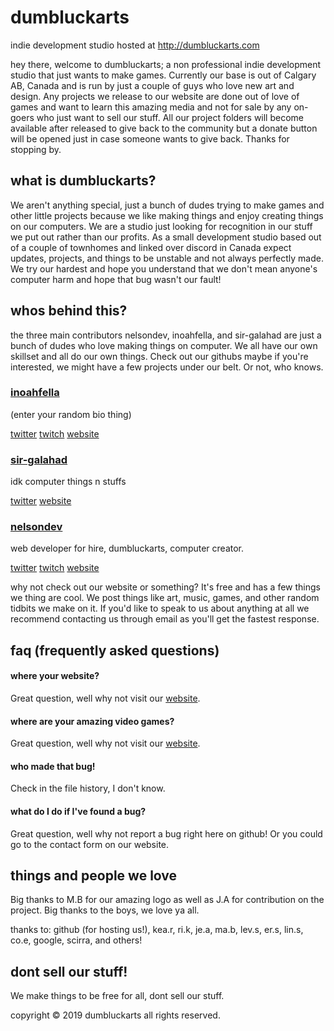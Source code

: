 ﻿# dumbluckarts

indie development studio hosted at http://dumbluckarts.com

hey there, welcome to dumbluckarts; a non professional indie development studio
that just wants to make games. Currently our base is out of Calgary AB, Canada
and is run by just a couple of guys who love new art and design. Any projects we
release to our website are done out of love of games and want to learn this amazing
media and not for sale by any on-goers who just want to sell our stuff. All our
project folders will become available after released to give back to the community
but a donate button will be opened just in case someone wants to give back. Thanks
for stopping by.

## what is dumbluckarts?

We aren't anything special, just a bunch of dudes trying to make games and other little
projects because we like making things and enjoy creating things on our computers. We
are a studio just looking for recognition in our stuff we put out rather than our profits.
As a small development studio based out of a couple of townhomes and linked over discord
in Canada expect updates, projects, and things to be unstable and not always perfectly made.
We try our hardest and hope you understand that we don't mean anyone's computer harm and hope
that bug wasn't our fault!

## whos behind this?

the three main contributors nelsondev, inoahfella, and sir-galahad are just a bunch of dudes
who love making things on computer. We all have our own skillset and all do our own things.
Check out our githubs maybe if you're interested, we might have a few projects under our belt.
Or not, who knows.

### [inoahfella](https://github.com/INoahFella)

(enter your random bio thing)

[twitter](https://twitter.com/INoahFella)  [twitch](https://www.twitch.tv/inoahlad)  [website](http://dumbluckarts.com)

### [sir-galahad](https://github.com/sir-gallahad)

idk computer things n stuffs

[twitter](https://twitter.com/Male_Caynes)   [website](http://dumbluckarts.com)

### [nelsondev](https://github.com/nelsondev)

web developer for hire, dumbluckarts, computer creator.

[twitter](https://twitter.com/nelsontron1)     [twitch](https://www.twitch.tv/nelsontron)     [website](http://nelsontron.com)

why not check out our website or something? It's free and has a few things we thing are cool.
We post things like art, music, games, and other random tidbits we make on it. If you'd like
to speak to us about anything at all we recommend contacting us through email as you'll get
the fastest response.

## faq (frequently asked questions)

#### where your website?

Great question, well why not visit our [website](http://dumbluckarts.com).

#### where are your amazing video games?

Great question, well why not visit our [website](http://dumbluckarts.com).

#### who made that bug!

Check in the file history, I don't know.

#### what do I do if I've found a bug?

Great question, well why not report a bug right here on github! Or you could go to the contact
form on our website.

## things and people we love

Big thanks to M.B for our amazing logo as well as J.A for contribution on the project. Big thanks
to the boys, we love ya all.

thanks to:
github (for hosting us!), kea.r, ri.k, je.a, ma.b, lev.s, er.s, lin.s, co.e, google, scirra, and
others!

## dont sell our stuff!

We make things to be free for all, dont sell our stuff.

copyright © 2019 dumbluckarts all rights reserved.
